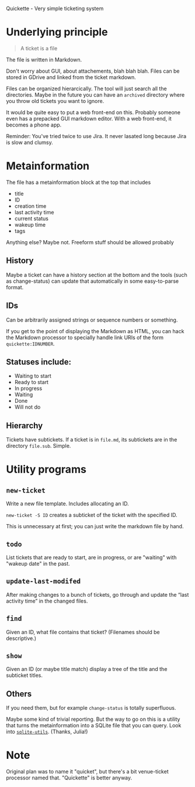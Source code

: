 Quickette - Very simple ticketing system

# Underlying principle

> A ticket is a file

The file is written in Markdown.

Don't worry about GUI, about attachements, blah blah blah.
Files can be stored in GDrive and linked from the ticket markdown.

Files can be organized hierarcically.  The tool will just search all
the directories.  Maybe in the future you can have an `archived`
directory where you throw old tickets you want to ignore.

It would be quite easy to put a web front-end on this.  Probably
someone even has a prepacked GUI markdown editor.  With a web
front-end, it becomes a phone app.

Reminder: You've tried twice to use Jira.  It never lasated long
because Jira is slow and clumsy.

# Metainformation

The file has a metainformation block at the top that includes

  * title
  * ID
  * creation time
  * last activity time
  * current status
  * wakeup time
  * tags

Anything else?  Maybe not.
Freeform stuff should be allowed probably

## History

Maybe a ticket can have a history section at the bottom and the tools
(such as change-status) can update that automatically in some
easy-to-parse format.

## IDs

Can be arbitrarily assigned strings or sequence numbers or something.

If you get to the point of displaying the Markdown as HTML, you can
hack the Markdown processor to specially handle link URIs of the form
`quickette:IDNUMBER`.


## Statuses include:

  * Waiting to start
  * Ready to start
  * In progress
  * Waiting
  * Done
  * Will not do

## Hierarchy

Tickets have subtickets. If a ticket is in `file.md`, its subtickets
are in the directory `file.sub`.  Simple.

# Utility programs

## `new-ticket`

Write a new file template.  Includes allocating an ID.

`new-ticket -S ID` creates a subticket of the ticket with the specified ID.

This is unnecessary at first; you can just write the markdown file by hand.

## `todo`

List tickets that are ready to start, are in progress, or are
"waiting" with "wakeup date" in the past.

## `update-last-modifed`

After making changes to a bunch of tickets, go through and update the
“last activity time” in the changed files.

## `find`

Given an ID, what file contains that ticket?  (Filenames should be
descriptive.)

## `show`

Given an ID (or maybe title match) display a tree of the title and the
subticket titles.

## Others

If you need them, but for example `change-status` is totally superfluous.

Maybe some kind of trivial reporting.  But the way to go on this is a
utility that turns the metainformation into a SQLite file that you can
query.  Look into
[`sqlite-utils`](https://sqlite-utils.datasette.io/en/stable/).
(Thanks, Julia!)

# Note

Original plan was to name it "quicket", but there's a bit venue-ticket
processor named that.  "Quickette" is better anyway.
